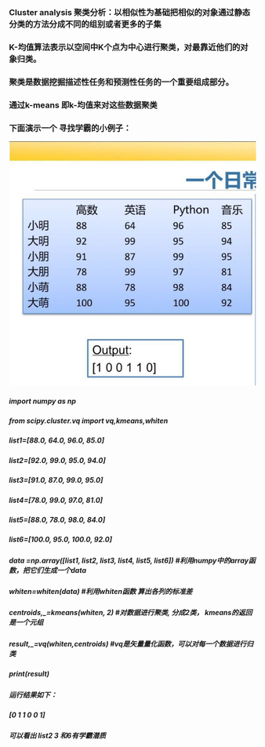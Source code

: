  ### Cluster analysis 聚类分析：以相似性为基础把相似的对象通过静态分类的方法分成不同的组别或者更多的子集
 ### K-均值算法表示以空间中K个点为中心进行聚类，对最靠近他们的对象归类。
 ### 聚类是数据挖掘描述性任务和预测性任务的一个重要组成部分。
 ### 通过k-means 即k-均值来对这些数据聚类
 ### 下面演示一个 寻找学霸的小例子：
 ![pic](https://github.com/lidan5452/Python-learning/blob/master/WeChat%20Image_20180607150436.jpg)
##### import numpy as np
##### from scipy.cluster.vq import vq,kmeans,whiten
##### list1=[88.0, 64.0, 96.0, 85.0]
##### list2=[92.0, 99.0, 95.0, 94.0]
##### list3=[91.0, 87.0, 99.0, 95.0]
##### list4=[78.0, 99.0, 97.0, 81.0]
##### list5=[88.0, 78.0, 98.0, 84.0]
##### list6=[100.0, 95.0, 100.0, 92.0]
##### data =np.array([list1, list2, list3, list4, list5, list6])  #利用numpy中的array函数，把它们生成一个data
##### whiten=whiten(data)                   #利用whiten函数 算出各列的标准差
##### centroids,_=kmeans(whiten, 2)         #对数据进行聚类, 分成2类， kmeans的返回是一个元组
##### result,_=vq(whiten,centroids)         #vq是矢量量化函数，可以对每一个数据进行归类
##### print(result)

##### 运行结果如下：
##### [0 1 1 0 0 1]
##### 可以看出   list2 3 和6有学霸潜质
